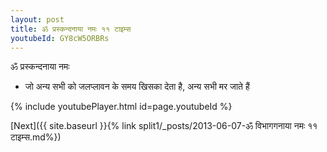 ```yaml
---
layout: post
title: ॐ प्रस्कन्दनाया नमः ११ टाइम्स
youtubeId: GY8cW5ORBRs
---
```

 
 
 ॐ प्रस्कन्दनाया नमः  
 
 -  जो अन्य सभी को जलप्लावन के समय खिसका देता है, अन्य सभी मर जाते हैं 
 
  
 
  
 
 
 
 
 
 


{% include youtubePlayer.html id=page.youtubeId %}
 
[Next]({{ site.baseurl }}{% link  split1/_posts/2013-06-07-ॐ विभागगनाया नमः ११ टाइम्स.md%})
 

